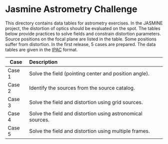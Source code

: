 # Jasmine Astrometry Challenge

This directory contains data tables for astrometry exercises. In the JASMINE project, the distortion of optics should be evaluated on the spot. The tables below provide practices to solve fields and constrain distortion parameters. Source positions on the focal plane are listed in the table. Some positions suffer from distortion. In the first release, 5 cases are prepared. The data tables are given in the [IPAC][IPAC] format.

[IPAC]: https://irsa.ipac.caltech.edu/applications/DDGEN/Doc/ipac_tbl.html


|Case  |Description|
|------|:----------|
|Case 1|Solve the field (pointing center and position angle).|
|Case 2|Identify the sources from the source catalog.|
|Case 3|Solve the field and distortion using grid sources.|
|Case 4|Solve the field and distortion using astronomical sources.|
|Case 5|Solve the field and distortion using multiple frames.|
